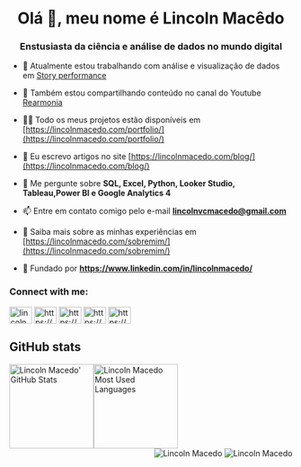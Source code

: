 <h1 align="center">Olá 👋, meu nome é Lincoln Macêdo</h1>
<h3 align="center">Enstusiasta da ciência e análise de dados no mundo digital</h3>

- 🔭 Atualmente estou trabalhando com análise e visualização de dados em [Story performance](https://lincolnmacedo.com/portfolio/)

- 👯 Também estou compartilhando conteúdo no canal do Youtube [Rearmonia](https://www.youtube.com/channel/UCAYJA8ZNr4eHvcXKGCbunvw)

- 👨‍💻 Todo os meus projetos estão disponíveis em [https://lincolnmacedo.com/portfolio/](https://lincolnmacedo.com/portfolio/)

- 📝 Eu escrevo artigos no site [https://lincolnmacedo.com/blog/](https://lincolnmacedo.com/blog/)

- 💬 Me pergunte sobre **SQL, Excel, Python, Looker Studio, Tableau,Power BI e Google Analytics 4**

- 📫 Entre em contato comigo pelo e-mail **lincolnvcmacedo@gmail.com**

- 📄 Saiba mais sobre as minhas experiências em [https://lincolnmacedo.com/sobremim/](https://lincolnmacedo.com/sobremim/)

- 🤝 Fundado por **https://www.linkedin.com/in/lincolnmacedo/**

<h3 align="left">Connect with me:</h3>
<p align="left">
<a href="https://twitter.com/lincoln" target="blank"><img align="center" src="https://raw.githubusercontent.com/rahuldkjain/github-profile-readme-generator/master/src/images/icons/Social/twitter.svg" alt="lincoln" height="30" width="40" /></a>
<a href="https://linkedin.com/in/https://www.linkedin.com/in/lincolnmacedo/" target="blank"><img align="center" src="https://raw.githubusercontent.com/rahuldkjain/github-profile-readme-generator/master/src/images/icons/Social/linked-in-alt.svg" alt="https://www.linkedin.com/in/lincolnmacedo/" height="30" width="40" /></a>
<a href="https://kaggle.com/https://www.kaggle.com/lincolnmacedo" target="blank"><img align="center" src="https://raw.githubusercontent.com/rahuldkjain/github-profile-readme-generator/master/src/images/icons/Social/kaggle.svg" alt="https://www.kaggle.com/lincolnmacedo" height="30" width="40" /></a>
<a href="https://dribbble.com/https://dribbble.com/lincolnmacedo" target="blank"><img align="center" src="https://raw.githubusercontent.com/rahuldkjain/github-profile-readme-generator/master/src/images/icons/Social/dribbble.svg" alt="https://dribbble.com/lincolnmacedo" height="30" width="40" /></a>
<a href="https://www.behance.net/https://www.behance.net/lincolnmacedo" target="blank"><img align="center" src="https://raw.githubusercontent.com/rahuldkjain/github-profile-readme-generator/master/src/images/icons/Social/behance.svg" alt="https://www.behance.net/lincolnmacedo" height="30" width="40" /></a>
</p>


## GitHub stats

<div style="display: flex">
<img height="150em" src=https://github-readme-stats.vercel.app/api?username=lincolnmacedo&show_icons=true&theme=dark&include_all_commits=true&count_private=true alt="Lincoln Macedo' GitHub Stats"/>
<img height="150em" src="https://github-readme-stats.vercel.app/api/top-langs/?username=lincolnmacedo&layout=compact&langs_count=7&theme=dark" alt="Lincoln Macedo Most Used Languages"/>
</div>

<div align="right">
<img src="https://komarev.com/ghpvc/?username=alexcamargos" alt="Lincoln Macedo"/>
<img src="https://visitor-badge.laobi.icu/badge?page_id=lincolnmacedo" alt="Lincoln Macedo"/>
</div>
